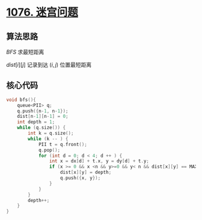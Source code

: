 # [1076. 迷宫问题](https://www.acwing.com/problem/content/1078/)

## 算法思路

$BFS$ 求最短距离

$dist[i][j]$ 记录到达 $(i, j)$ 位置最短距离

## 核心代码

```cpp
void bfs(){
    queue<PII> q;
    q.push({n-1, n-1});
    dist[n-1][n-1] = 0;
    int depth = 1;
    while (q.size()) {
        int k = q.size();
        while (k -- ) {
            PII t = q.front();
            q.pop();
            for (int d = 0; d < 4; d ++ ) {
                int x = dx[d] + t.x, y = dy[d] + t.y;
                if (x >= 0 && x <n && y>=0 && y< n && dist[x][y] == MAX_INT && g[x][y] == 0) {
                    dist[x][y] = depth;
                    q.push({x, y});
                }
            }
        }
        depth++;
    }
}
```
